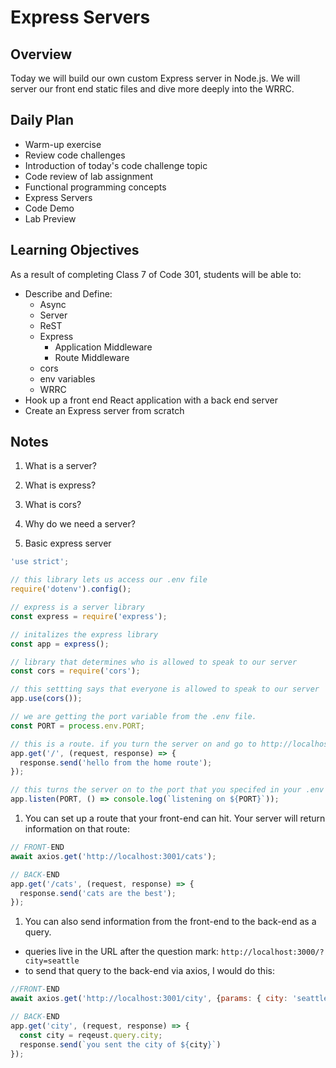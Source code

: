 # Express Servers

## Overview

Today we will build our own custom Express server in Node.js. We will server our front end static files and dive more deeply into the WRRC.

## Daily Plan

- Warm-up exercise
- Review code challenges
- Introduction of today's code challenge topic
- Code review of lab assignment
- Functional programming concepts
- Express Servers
- Code Demo
- Lab Preview

## Learning Objectives

As a result of completing Class 7 of Code 301, students will be able to:

- Describe and Define:
  - Async
  - Server
  - ReST
  - Express
    - Application Middleware
    - Route Middleware
  - cors
  - env variables
  - WRRC
- Hook up a front end React application with a back end server
- Create an Express server from scratch

## Notes

1. What is a server?

1. What is express?

1. What is cors?

1. Why do we need a server?

1. Basic express server
  ```javaScript
  'use strict';
  
  // this library lets us access our .env file
  require('dotenv').config();

  // express is a server library
  const express = require('express');

  // initalizes the express library
  const app = express();

  // library that determines who is allowed to speak to our server
  const cors = require('cors');

  // this settting says that everyone is allowed to speak to our server
  app.use(cors());

  // we are getting the port variable from the .env file. 
  const PORT = process.env.PORT;

  // this is a route. if you turn the server on and go to http://localhost:3001/ (or whatever port you specified in your .env), you will see 'hello from the home route'
  app.get('/', (request, response) => {
    response.send('hello from the home route');
  });

  // this turns the server on to the port that you specifed in your .env file
  app.listen(PORT, () => console.log(`listening on ${PORT}`));
  ```

1. You can set up a route that your front-end can hit. Your server will return information on that route:
  ```javaScript
  // FRONT-END
  await axios.get('http://localhost:3001/cats');
  
  // BACK-END
  app.get('/cats', (request, response) => {
    response.send('cats are the best');
  });
  ```

1. You can also send information from the front-end to the back-end as a query. 
  - queries live in the URL after the question mark: `http://localhost:3000/?city=seattle`
  - to send that query to the back-end via axios, I would do this:
  ```javaScript
  //FRONT-END
  await axios.get('http://localhost:3001/city', {params: { city: 'seattle' }});

  // BACK-END
  app.get('city', (request, response) => {
    const city = reqeust.query.city;
    response.send(`you sent the city of ${city}`)
  });
  ```
